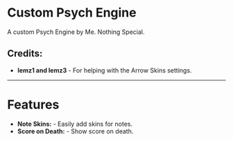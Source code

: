 # Custom Psych Engine

A custom Psych Engine by Me. Nothing Special.

## Credits:
* **lemz1 and lemz3** - For helping with the Arrow Skins settings.

---

# Features
- **Note Skins:** - Easily add skins for notes.
- **Score on Death:** - Show score on death.